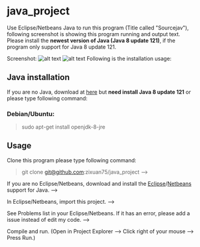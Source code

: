 # java_project
Use Eclipse/Netbeans Java to run this program (Title called "Sourcejav"), following screenshot is showing this program running and output text. Please install the **newest version of Java (Java 8 update 121)**, if the program only support for Java 8 update 121.

Screenshot:
![alt text](0a.png "S1: Showing this program's photo.")
![alt text](0b.png "S2: Showing written in Java's codes and output text.")
Following is the installation usage:
## Java installation
If you are no Java, download at [here](www.java.com/download) but **need install Java 8 update 121** or please type following command:
### Debian/Ubuntu:
> sudo apt-get install openjdk-8-jre

## Usage 
Clone this program please type following command:
> git clone git@github.com:zixuan75/java_project -->

If you are no Eclipse/Netbeans, download and install the [Eclipse](www.eclipse.org/)/[Netbeans](www.netbeans.org/) support for Java. --> 

In Eclipse/Netbeans, import this project. --> 

See Problems list in your Eclipse/Netbeans. If it has an error, please add a issue instead of edit my code. -->

Compile and run. (Open in Project Explorer --> Click right of your mouse --> Press Run.) 
